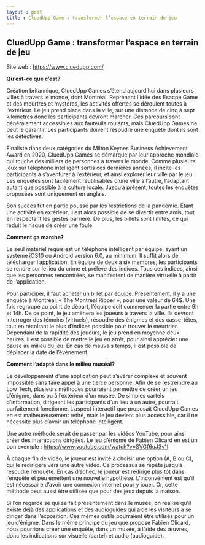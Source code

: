 ```yaml
---
layout : post
title : CluedUpp Game : transformer l’espace en terrain de jeu
---
```


## CluedUpp Game : transformer l’espace en terrain de jeu


Site web : https://www.cluedupp.com/


**Qu’est-ce que c’est?**

Création britannique, CluedUpp Games s’étend aujourd’hui dans plusieurs villes à travers le monde, dont Montréal. Reprenant l’idée des Esacpe Game et des meurtres et mystères, les activités offertes se déroulent toutes à l’extérieur. Le jeu prend place dans la ville, sur une distance de cinq à sept kilomètres donc les participants devront marcher. Ces parcours sont généralement accessibles aux fauteuils roulants, mais CluedUpp Games ne peut le garantir. Les participants doivent résoudre une enquête dont ils sont les détectives. 

Finaliste dans deux catégories du Milton Keynes Business Achievement Award en 2020, CluedUpp Games se démarque par leur approche mondiale qui touche des milliers de personnes à travers le monde. Comme plusieurs jeux sur téléphone intelligent sortis ces dernières années, il incite les participants à s’aventurer à l’extérieur, et ainsi explorer leur ville par le jeu. Les enquêtes sont facilement réutilisables d’une ville à l’autre, l’adaptant autant que possible à la culture locale. Jusqu’à présent, toutes les enquêtes proposées sont uniquement en anglais. 

Son succès fut en partie poussé par les restrictions de la pandémie. Étant une activité en extérieur, il est alors possible de se divertir entre amis, tout en respectant les gestes barrière. De plus, les billets sont limités, ce qui réduit le risque de créer une foule. 

**Comment ça marche?**

Le seul matériel requis est un téléphone intelligent par équipe, ayant un système iOS10 ou Android version 6.0, au minimum. Il suffit alors de télécharger l’application. En équipe de deux à six membres, les participants se rendre sur le lieu du crime et prélève des indices. Tous ces indices, ainsi que les personnes rencontrées, se manifestent de manière virtuelle à partir de l’application. 

Pour participer, il faut acheter un billet par équipe. Présentement, il y a une enquête à Montréal, «  The Montreal Ripper », pour une valeur de 64$. Une fois regroupé au point de départ, l’équipe doit commencer la partie entre 9h et 14h. De ce point, le jeu amènera les joueurs à travers la ville. Ils devront interroger des témoins (virtuels), résoudre des énigmes et des casse-têtes, tout en récoltant le plus d’indices possible pour trouver le meurtrier. Dépendant de la rapidité des joueurs, le jeu prend en moyenne deux heures. Il est possible de mettre le jeu en arrêt, pour ainsi apprécier une pause au milieu du jeu. En cas de mauvais temps, il est possible de déplacer la date de l’évènement. 

**Comment l’adapté dans le milieu muséal?**

Le développement d’une application peut s’avérer complexe et souvent impossible sans faire appel à une tierce personne. Afin de se restreindre au Low Tech, plusieurs méthodes pourraient permettre de créer un jeu d’énigme, dans ou à l’extérieur d’un musée. De simples cartels d’information, dirigeant les participants d’un lieu à un autre, pourrait parfaitement fonctionne. L’aspect interactif que proposait CluedUpp Games en est malheureusement retiré, mais le jeu devient plus accessible, car il ne nécessite plus d’avoir un téléphone intelligent. 

Une autre méthode serait de passer par les vidéos YouTube, pour ainsi créer des interactions dirigées. Le jeu d’énigme de Fabien Olicard en est un bon exemple : 
https://www.youtube.com/watch?v=SVGf6uJ3v1I

À chaque fin de vidéo, le joueur est invité à choisir une option (A, B ou C), qui le redirigera vers une autre vidéo. Ce processus se répète jusqu’à résoudre l’enquête. En cas d’échec, le joueur est redirigé plus tôt dans l’enquête et peu émettent une nouvelle hypothèse. L’inconvénient est qu’il est nécessaire d’avoir une connexion internet pour y jouer. Or, cette méthode peut aussi être utilisée que pour des jeux depuis la maison. 

Si l’on regarde se qui se fait présentement dans le musée, on réalise qu’il existe déjà des applications et des audioguides qui aide les visiteurs à se diriger dans l’exposition. Ces mêmes outils pourraient être utilisés pour un jeu d’énigme. Dans le même principe du jeu que propose Fabien Olicard, nous pourrions créer une enquête, dans un musée, à l’aide des œuvres, donc les indications sur visuelle (cartel) et audio (audioguide). 

